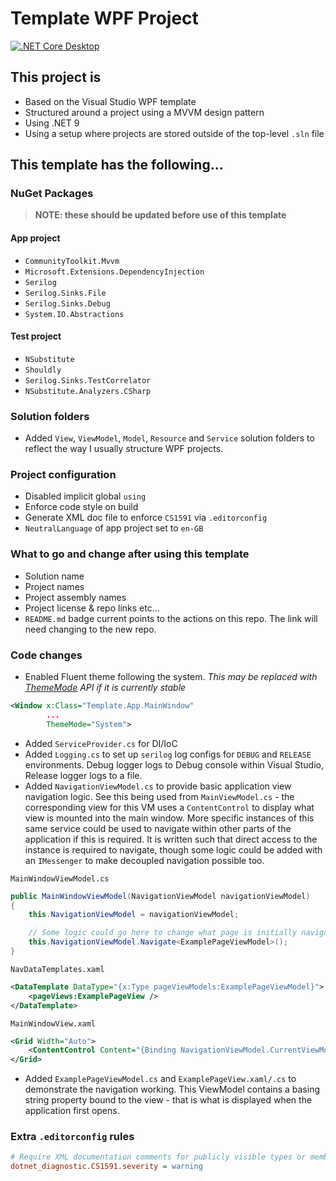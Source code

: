 # Template WPF Project

[![.NET Core Desktop](https://github.com/Reeceeboii/WPF-Template/actions/workflows/dotnet-desktop.yml/badge.svg)](https://github.com/Reeceeboii/WPF-Template/actions/workflows/dotnet-desktop.yml)

## This project is

- Based on the Visual Studio WPF template
- Structured around a project using a MVVM design pattern
- Using .NET 9
- Using a setup where projects are stored outside of the top-level `.sln` file

## This template has the following...

### NuGet Packages

> **NOTE: these should be updated before use of this template**

#### App project

- `CommunityToolkit.Mvvm`
- `Microsoft.Extensions.DependencyInjection`
- `Serilog`
- `Serilog.Sinks.File`
- `Serilog.Sinks.Debug`
- `System.IO.Abstractions`

#### Test project

- `NSubstitute`
- `Shouldly`
- `Serilog.Sinks.TestCorrelator`
- `NSubstitute.Analyzers.CSharp`

### Solution folders

- Added `View`, `ViewModel`, `Model`, `Resource` and `Service` solution folders to reflect the way I usually structure WPF projects.

### Project configuration

- Disabled implicit global `using`
- Enforce code style on build
- Generate XML doc file to enforce `CS1591` via `.editorconfig`
- `NeutralLanguage` of app project set to `en-GB`

### What to go and change after using this template

- Solution name
- Project names
- Project assembly names
- Project license & repo links etc...
- `README.md` badge current points to the actions on this repo. The link will need changing to the new repo.

### Code changes

- Enabled Fluent theme following the system. *This may be replaced with [ThemeMode](https://learn.microsoft.com/en-us/dotnet/desktop/wpf/whats-new/net90#set-in-code) API if it is currently stable*

```xml
<Window x:Class="Template.App.MainWindow"
        ...
        ThemeMode="System">
```

- Added `ServiceProvider.cs` for DI/IoC
- Added `Logging.cs` to set up `serilog` log configs for `DEBUG` and `RELEASE` environments. Debug logger logs to Debug console within Visual Studio, Release logger logs to a file.
- Added `NavigationViewModel.cs` to provide basic application view navigation logic. See this being used from `MainViewModel.cs` - the corresponding view for this VM uses a `ContentControl` to display what view is mounted into the main window. More specific instances of this same service could be used to navigate within other parts of the application if this is required. It is written such that direct access to the instance is required to navigate, though some logic could be added with an `IMessenger` to make decoupled navigation possible too.


`MainWindowViewModel.cs`
```csharp
public MainWindowViewModel(NavigationViewModel navigationViewModel)
{
    this.NavigationViewModel = navigationViewModel;

    // Some logic could go here to change what page is initially navigated to...
    this.NavigationViewModel.Navigate<ExamplePageViewModel>();
}
```

`NavDataTemplates.xaml`
```xml
<DataTemplate DataType="{x:Type pageViewModels:ExamplePageViewModel}">
    <pageViews:ExamplePageView />
</DataTemplate>
```

`MainWindowView.xaml`
```xml
<Grid Width="Auto">
    <ContentControl Content="{Binding NavigationViewModel.CurrentViewModel}" />
</Grid>
```

- Added `ExamplePageViewModel.cs` and `ExamplePageView.xaml/.cs` to demonstrate the navigation working. This ViewModel contains a basing string property bound to the view - that is what is displayed when the application first opens.

### Extra `.editorconfig` rules

```ini
# Require XML documentation comments for publicly visible types or members
dotnet_diagnostic.CS1591.severity = warning
```
